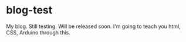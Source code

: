 # blog-test
My blog. Still testing. Will be released soon. I'm going to teach you html, CSS, Arduino through this.
